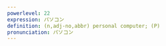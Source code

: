 ```yaml
---
powerlevel: 22
expression: パソコン
definition: (n,adj-no,abbr) personal computer; (P)
pronunciation: パソコン
---
```

